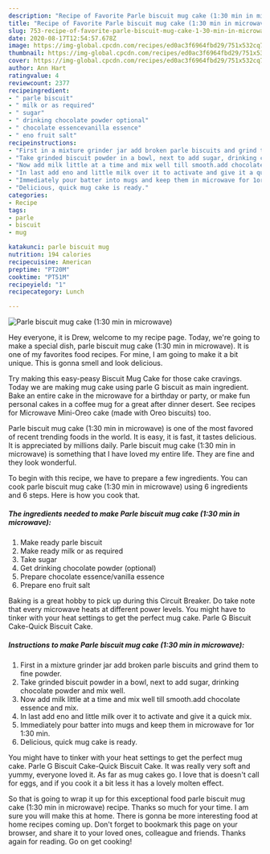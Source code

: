 ```yaml
---
description: "Recipe of Favorite Parle biscuit mug cake (1:30 min in microwave)"
title: "Recipe of Favorite Parle biscuit mug cake (1:30 min in microwave)"
slug: 753-recipe-of-favorite-parle-biscuit-mug-cake-1-30-min-in-microwave
date: 2020-08-17T12:54:57.678Z
image: https://img-global.cpcdn.com/recipes/ed0ac3f6964fbd29/751x532cq70/parle-biscuit-mug-cake-130-min-in-microwave-recipe-main-photo.jpg
thumbnail: https://img-global.cpcdn.com/recipes/ed0ac3f6964fbd29/751x532cq70/parle-biscuit-mug-cake-130-min-in-microwave-recipe-main-photo.jpg
cover: https://img-global.cpcdn.com/recipes/ed0ac3f6964fbd29/751x532cq70/parle-biscuit-mug-cake-130-min-in-microwave-recipe-main-photo.jpg
author: Ann Hart
ratingvalue: 4
reviewcount: 2377
recipeingredient:
- " parle biscuit"
- " milk or as required"
- " sugar"
- " drinking chocolate powder optional"
- " chocolate essencevanilla essence"
- " eno fruit salt"
recipeinstructions:
- "First in a mixture grinder jar add broken parle biscuits and grind them to fine powder."
- "Take grinded biscuit powder in a bowl, next to add sugar, drinking chocolate powder and mix well."
- "Now add milk little at a time and mix well till smooth.add chocolate essence and mix."
- "In last add eno and little milk over it to activate and give it a quick mix."
- "Immediately pour batter into mugs and keep them in microwave for 1or 1:30 min."
- "Delicious, quick mug cake is ready."
categories:
- Recipe
tags:
- parle
- biscuit
- mug

katakunci: parle biscuit mug 
nutrition: 194 calories
recipecuisine: American
preptime: "PT20M"
cooktime: "PT51M"
recipeyield: "1"
recipecategory: Lunch

---
```



![Parle biscuit mug cake (1:30 min in microwave)](https://img-global.cpcdn.com/recipes/ed0ac3f6964fbd29/751x532cq70/parle-biscuit-mug-cake-130-min-in-microwave-recipe-main-photo.jpg)

Hey everyone, it is Drew, welcome to my recipe page. Today, we're going to make a special dish, parle biscuit mug cake (1:30 min in microwave). It is one of my favorites food recipes. For mine, I am going to make it a bit unique. This is gonna smell and look delicious.

Try making this easy-peasy Biscuit Mug Cake for those cake cravings. Today we are making mug cake using parle G biscuit as main ingredient. Bake an entire cake in the microwave for a birthday or party, or make fun personal cakes in a coffee mug for a great after dinner desert. See recipes for Microwave Mini-Oreo cake (made with Oreo biscuits) too.

Parle biscuit mug cake (1:30 min in microwave) is one of the most favored of recent trending foods in the world. It is easy, it is fast, it tastes delicious. It is appreciated by millions daily. Parle biscuit mug cake (1:30 min in microwave) is something that I have loved my entire life. They are fine and they look wonderful.


To begin with this recipe, we have to prepare a few ingredients. You can cook parle biscuit mug cake (1:30 min in microwave) using 6 ingredients and 6 steps. Here is how you cook that.

<!--inarticleads1-->

##### The ingredients needed to make Parle biscuit mug cake (1:30 min in microwave):

1. Make ready  parle biscuit
1. Make ready  milk or as required
1. Take  sugar
1. Get  drinking chocolate powder (optional)
1. Prepare  chocolate essence/vanilla essence
1. Prepare  eno fruit salt


Baking is a great hobby to pick up during this Circuit Breaker. Do take note that every microwave heats at different power levels. You might have to tinker with your heat settings to get the perfect mug cake. Parle G Biscuit Cake-Quick Biscuit Cake. 

<!--inarticleads2-->

##### Instructions to make Parle biscuit mug cake (1:30 min in microwave):

1. First in a mixture grinder jar add broken parle biscuits and grind them to fine powder.
1. Take grinded biscuit powder in a bowl, next to add sugar, drinking chocolate powder and mix well.
1. Now add milk little at a time and mix well till smooth.add chocolate essence and mix.
1. In last add eno and little milk over it to activate and give it a quick mix.
1. Immediately pour batter into mugs and keep them in microwave for 1or 1:30 min.
1. Delicious, quick mug cake is ready.


You might have to tinker with your heat settings to get the perfect mug cake. Parle G Biscuit Cake-Quick Biscuit Cake. It was really very soft and yummy, everyone loved it. As far as mug cakes go. I love that is doesn&#39;t call for eggs, and if you cook it a bit less it has a lovely molten effect. 

So that is going to wrap it up for this exceptional food parle biscuit mug cake (1:30 min in microwave) recipe. Thanks so much for your time. I am sure you will make this at home. There is gonna be more interesting food at home recipes coming up. Don't forget to bookmark this page on your browser, and share it to your loved ones, colleague and friends. Thanks again for reading. Go on get cooking!
